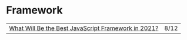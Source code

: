 # Framework

|  |  |
| :--- | :--- |
| [What Will Be the Best JavaScript Framework in 2021?](https://medium.com/better-programming/what-will-be-the-best-javascript-framework-in-2021-da4582268419) | 8/12 |


